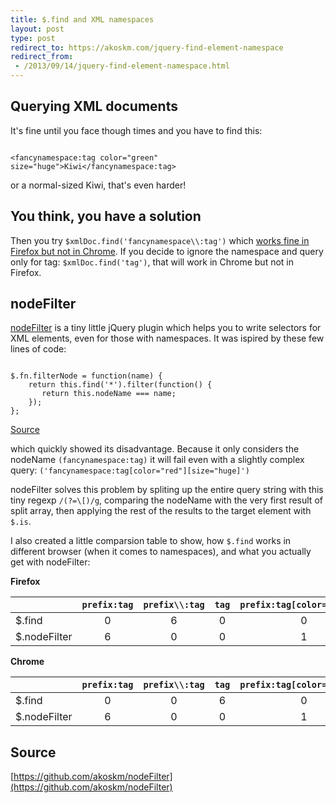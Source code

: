 ```yaml
---
title: $.find and XML namespaces
layout: post
type: post
redirect_to: https://akoskm.com/jquery-find-element-namespace
redirect_from:
 - /2013/09/14/jquery-find-element-namespace.html
---
```


Querying XML documents
----------------------
It's fine until you face though times and you have to find this:

<pre><code class="xml">
&lt;fancynamespace:tag color="green" size="huge"&gt;Kiwi&lt;/fancynamespace:tag&gt;
</code></pre>

or a normal-sized Kiwi, that's even harder!

You think, you have a solution
------------------------------

Then you try `$xmlDoc.find('fancynamespace\\:tag')` which [works fine in Firefox but not in Chrome](http://stackoverflow.com/questions/128580/jquery-find-problem). If you decide to ignore the namespace and query only for tag: `$xmlDoc.find('tag')`, that will work in Chrome but not in Firefox.

nodeFilter
----------
[nodeFilter](https://github.com/akoskm/nodeFilter) is a tiny little jQuery plugin which helps you to write selectors for XML elements, even for those with namespaces. It was ispired by these few lines of code:

<pre><code class="js">
$.fn.filterNode = function(name) {
    return this.find('*').filter(function() {
       return this.nodeName === name;
    });
};
</code></pre>

[Source](http://stackoverflow.com/questions/853740/jquery-xml-parsing-with-namespaces)

which quickly showed its disadvantage. Because it only considers the nodeName `(fancynamespace:tag)` it will fail even with a slightly complex query: `('fancynamespace:tag[color="red"][size="huge]')`

nodeFilter solves this problem by spliting up the entire query string with this tiny regexp `/(?=\[)/g`, comparing the nodeName with the very first result of split array, then applying the rest of the results to the target element with `$.is`.

I also created a little comparsion table to show, how `$.find` works in different browser (when it comes to namespaces), and what you actually get with nodeFilter:

**Firefox**

<div class="table-wrapper" markdown="block">

|               | `prefix:tag` | `prefix\\:tag`   | `tag` | `prefix:tag[color="green"]`     |
| ------------- |:------------:|:----------------:|:-----:|:-------------------------------:|
| $.find        |0             |6                 |0      |0                                |
| $.nodeFilter  |6             |0                 |0      |1                                |

</div>

**Chrome**

<div class="table-wrapper" markdown="block">

|               | `prefix:tag` | `prefix\\:tag`   | `tag` | `prefix:tag[color="green"]`     |
| ------------- |:------------:|:----------------:|:-----:|:-------------------------------:|
| $.find        |0             |0                 |6      |0                                |
| $.nodeFilter  |6             |0                 |0      |1                                |

</div>

Source
------

[https://github.com/akoskm/nodeFilter](https://github.com/akoskm/nodeFilter)
